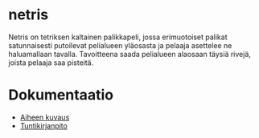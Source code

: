 # netris

Netris on tetriksen kaltainen palikkapeli, jossa erimuotoiset palikat satunnaisesti putoilevat pelialueen yläosasta ja pelaaja asettelee ne  haluamallaan tavalla. Tavoitteena saada pelialueen alaosaan täysiä rivejä, joista pelaaja saa pisteitä.


# Dokumentaatio

- [Aiheen kuvaus](Dokumentaatio/aiheenKuvausJaRakenne.md)
- [Tuntikirjanpito](Dokumentaatio/tuntikirjanpito.md)
